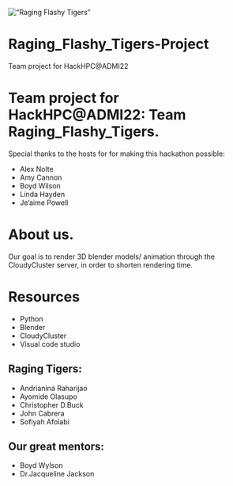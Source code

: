 
![“Raging Flashy Tigers”](https://user-images.githubusercontent.com/78986606/161546049-facb2423-dbaa-4ec5-b0d3-ac6237a246df.png)

# Raging_Flashy_Tigers-Project
Team project for HackHPC@ADMI22

# Team project for HackHPC@ADMI22: Team Raging_Flashy_Tigers.

Special thanks to the hosts for for making this hackathon possible: 
- Alex Nolte
- Amy Cannon 
- Boyd Wilson 
- Linda Hayden  
- Je’aime Powell 

# About us.

Our goal is to render 3D blender models/ animation through the CloudyCluster server, in order to shorten rendering time.

# Resources

- Python
- Blender
- CloudyCluster
- Visual code studio


## Raging Tigers: 
- Andrianina Raharijao
- Ayomide Olasupo
- Christopher D.Buck
- John Cabrera 
- Sofiyah Afolabi

## Our great mentors: 
- Boyd Wylson
- Dr.Jacqueline Jackson



##
